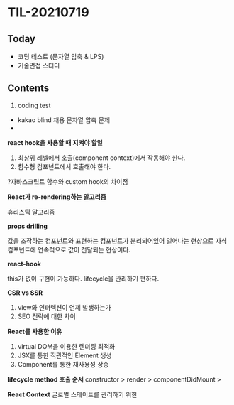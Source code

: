 # TIL-20210719

## Today

- 코딩 테스트 (문자열 압축 & LPS)
- 기술면접 스터디

## Contents

1. coding test

- kakao blind 채용 문자열 압축 문제
-

**react hook을 사용할 때 지켜야 할일**

1.  최상위 레벨에서 호출(component context)에서 작동해야 한다.
2.  함수형 컴포넌트에서 호출해야 한다.

?자바스크립트 함수와 custom hook의 차이점

**React가 re-rendering하는 알고리즘**

휴리스틱 알고리즘

**props drilling**

값을 조작하는 컴포넌트와 표현하는 컴포넌트가 분리되어있어 일어나는 현상으로 자식 컴포넌트에 연속적으로 값이 전달되는 현상이다.

**react-hook**

this가 없이 구현이 가능하다.
lifecycle을 관리하기 편하다.

**CSR vs SSR**

1. view와 인터렉션이 언제 발생하는가
2. SEO 전략에 대한 차이

**React를 사용한 이유**

1. virtual DOM을 이용한 렌더링 최적화
2. JSX를 통한 직관적인 Element 생성
3. Component를 통한 재사용성 상승

**lifecycle method 호출 순서**
constructor > render > componentDidMount >

**React Context**
글로벌 스테이트를 관리하기 위한
